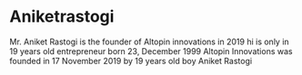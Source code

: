 # Aniketrastogi
Mr. Aniket Rastogi is the founder of Altopin innovations in 2019 hi is only in 19 years old entrepreneur born 23, December 1999
Altopin Innovations was founded in 17 November 2019 by 19 years old boy Aniket Rastogi 
